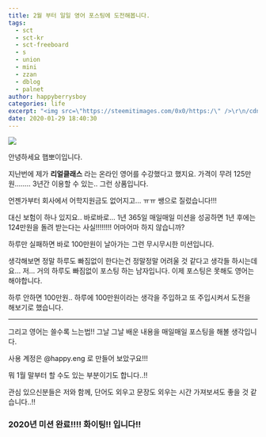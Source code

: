 ```yaml
---
title: 2월 부터 일일 영어 포스팅에 도전해봅니다.
tags:
  - sct
  - sct-kr
  - sct-freeboard
  - s
  - union
  - mini
  - zzan
  - dblog
  - palnet
author: happyberrysboy
categories: life
excerpt: "<img src=\"https://steemitimages.com/0x0/https:/\" />\r\n/cdn.steemitimages.com/DQmeVyCnkva2SjkjT5mk9XPo2BJzbK7szFE1pDqqAHrSBsC/WHALE_TITLE_COLORED_LOW.jpg)    안녕하세요 햅뽀이입니다.    지난번에 제가 **리얼클래스** 라는 온라인 영어를 수강했다고 했지요. 가격이 무려 125만원........ 3년간 이용할 수 있는.. 그런 상....."
date: 2020-01-29 18:40:30
---
```


![](https://steemitimages.com/0x0/https://cdn.steemitimages.com/DQmeVyCnkva2SjkjT5mk9XPo2BJzbK7szFE1pDqqAHrSBsC/WHALE_TITLE_COLORED_LOW.jpg)

안녕하세요 햅뽀이입니다.

지난번에 제가 **리얼클래스** 라는 온라인 영어를 수강했다고 했지요. 가격이 무려 125만원........ 3년간 이용할 수 있는.. 그런 상품입니다.

언젠가부터 회사에서 어학지원금도 없어지고... ㅠㅠ 쌩으로 질렀습니다!!!

대신 보험이 하나 있지요.. 바로바로... 1년 365일 매일매일 미션을 성공하면 1년 후에는 124만원을 돌려 받는다는 사실!!!!!!!! 어마어마 하지 않습니까?

하루만 실패하면 바로 100만원이 날아가는 그런 무시무시한 미션입니다.

생각해보면 정말 하루도 빠짐없이 한다는건 정말정말 어려울 것 같다고 생각들 하시는데요... 저... 거의 하루도 빠짐없이 포스팅 하는 남자입니다. 이제 포스팅은 못해도 영어는 해야합니다.

하루 안하면 100만원.. 하루에 100만원이라는 생각을 주입하고 또 주입시켜서 도전을 해보기로 했습니다.

___

그리고 영어는 쓸수록 느는법!! 그날 그날 배운 내용을 매일매일 포스팅을 해볼 생각입니다.

사용 계정은 @happy.eng 로 만들어 보았구요!!!

뭐 1월 말부터 할 수도 있는 부분이기도 합니다..!! 

관심 있으신분들은 저와 함께, 단어도 외우고 문장도 외우는 시간 가져보셔도 좋을 것 같습니다..!!

###  2020년 미션 완료!!!! 화이팅!! 입니다!!